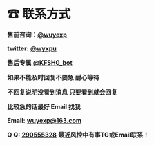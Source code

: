 # ☎ 联系方式

**售前咨询：**[**@wuyexp**](https://t.mewuyexp)

**twitter:** [**@wyxpu**](https://twitter.com/wyxpu)



**售后专属** [**@KFSH0\_bot**](https://t.me/KFSH0\_bot)

**如果不能及时回复不要急  耐心等待** &#x20;

**不回复说明没看到消息  只要看到就会回复** &#x20;



**比较急的话最好 Email 找我**&#x20;

**Email:** [**wuyexp@163.com**](<mailto:wuyexp@163.com >)

**Q Q:** [**290555328**](https://wpa.qq.com/msgrd?v=1\&uin=290555328) **最近风控中有事TG或Email联系！**

